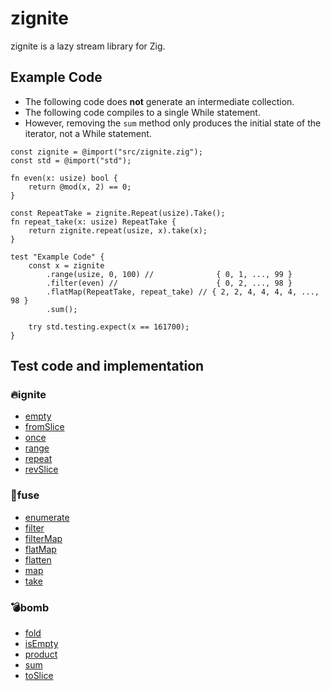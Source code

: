 # zignite
zignite is a lazy stream library for Zig.

## Example Code

* The following code does **not** generate an intermediate collection.
* The following code compiles to a single While statement.
* However, removing the `sum` method only produces the initial state of the iterator, not a While statement.

```README.example.zig
const zignite = @import("src/zignite.zig");
const std = @import("std");

fn even(x: usize) bool {
    return @mod(x, 2) == 0;
}

const RepeatTake = zignite.Repeat(usize).Take();
fn repeat_take(x: usize) RepeatTake {
    return zignite.repeat(usize, x).take(x);
}

test "Example Code" {
    const x = zignite
        .range(usize, 0, 100) //              { 0, 1, ..., 99 }
        .filter(even) //                      { 0, 2, ..., 98 }
        .flatMap(RepeatTake, repeat_take) // { 2, 2, 4, 4, 4, 4, ..., 98 }
        .sum();

    try std.testing.expect(x == 161700);
}
```

## Test code and implementation

### 🔥ignite
* [empty](./src/producer/empty.zig)
* [fromSlice](./src/producer/from_slice.zig)
* [once](./src/producer/once.zig)
* [range](./src/producer/range.zig)
* [repeat](./src/producer/repeat.zig)
* [revSlice](./src/producer/rev_slice.zig)

### 🧶fuse
* [enumerate](./src/prosumer/enumerate.zig)
* [filter](./src/prosumer/filter.zig)
* [filterMap](./src/prosumer/filter_map.zig)
* [flatMap](./src/prosumer/flat_map.zig)
* [flatten](./src/prosumer/flatten.zig)
* [map](./src/prosumer/map.zig)
* [take](./src/prosumer/take.zig)

### 💣bomb
* [fold](./src/consumer/fold.zig)
* [isEmpty](./src/consumer/is_empty.zig)
* [product](./src/consumer/product.zig)
* [sum](./src/consumer/sum.zig)
* [toSlice](./src/consumer/to_slice.zig)
